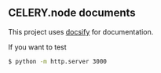 ## CELERY.node documents
This project uses [docsify](https://docsify.js.org/#/) for documentation.  

If you want to test
```bash
$ python -m http.server 3000
```
